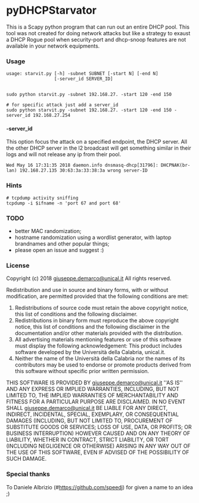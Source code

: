 # pyDHCPStarvator

This is a Scapy python program that can run out an entire DHCP pool.
This tool was not created for doing network attacks but like a strategy to exaust a DHCP Rogue pool when security-port and dhcp-snoop features are not available in your network equipments.

### Usage
````
usage: starvit.py [-h] -subnet SUBNET [-start N] [-end N]
                  [-server_id SERVER_ID]


sudo python starvit.py -subnet 192.168.27. -start 120 -end 150

# for specific attack just add a server_id
sudo python starvit.py -subnet 192.168.27. -start 120 -end 150 -server_id 192.168.27.254
````

#### -server_id
This option focus the attack on a specified endpoint, the DHCP server.
All the other DHCP server in the l2 broadcast will get something similar in their logs and will not release any ip from their pool.
````
Wed May 16 17:31:35 2018 daemon.info dnsmasq-dhcp[31796]: DHCPNAK(br-lan) 192.168.27.135 30:63:3a:33:38:3a wrong server-ID
````

### Hints
````
# tcpdump activity sniffing
tcpdump -i $ifname -n 'port 67 and port 68'
````

### TODO

- better MAC randomization;
- hostname randomization using a wordlist generator, with laptop brandnames and other popular things;
- please open an issue and suggest :)

### License
Copyright (c) 2018 giuseppe.demarco@unical.it
All rights reserved.

Redistribution and use in source and binary forms, with or without
modification, are permitted provided that the following conditions are met:
1. Redistributions of source code must retain the above copyright
   notice, this list of conditions and the following disclaimer.
2. Redistributions in binary form must reproduce the above copyright
   notice, this list of conditions and the following disclaimer in the
   documentation and/or other materials provided with the distribution.
3. All advertising materials mentioning features or use of this software
   must display the following acknowledgement:
   This product includes software developed by the Università della Calabria, unical.it.
4. Neither the name of the Università della Calabria nor the
   names of its contributors may be used to endorse or promote products
   derived from this software without specific prior written permission.

THIS SOFTWARE IS PROVIDED BY giuseppe.demarco@unical.it ''AS IS'' AND ANY
EXPRESS OR IMPLIED WARRANTIES, INCLUDING, BUT NOT LIMITED TO, THE IMPLIED
WARRANTIES OF MERCHANTABILITY AND FITNESS FOR A PARTICULAR PURPOSE ARE
DISCLAIMED. IN NO EVENT SHALL giuseppe.demarco@unical.it BE LIABLE FOR ANY
DIRECT, INDIRECT, INCIDENTAL, SPECIAL, EXEMPLARY, OR CONSEQUENTIAL DAMAGES
(INCLUDING, BUT NOT LIMITED TO, PROCUREMENT OF SUBSTITUTE GOODS OR SERVICES;
LOSS OF USE, DATA, OR PROFITS; OR BUSINESS INTERRUPTION) HOWEVER CAUSED AND
ON ANY THEORY OF LIABILITY, WHETHER IN CONTRACT, STRICT LIABILITY, OR TORT
(INCLUDING NEGLIGENCE OR OTHERWISE) ARISING IN ANY WAY OUT OF THE USE OF THIS
SOFTWARE, EVEN IF ADVISED OF THE POSSIBILITY OF SUCH DAMAGE.

### Special thanks
To Daniele Albrizio (#https://github.com/speedj) for given a name to an idea ;)
